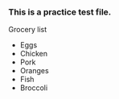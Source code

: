 ### This is a practice test file.

Grocery list
* Eggs
* Chicken
* Pork
* Oranges
* Fish
* Broccoli
